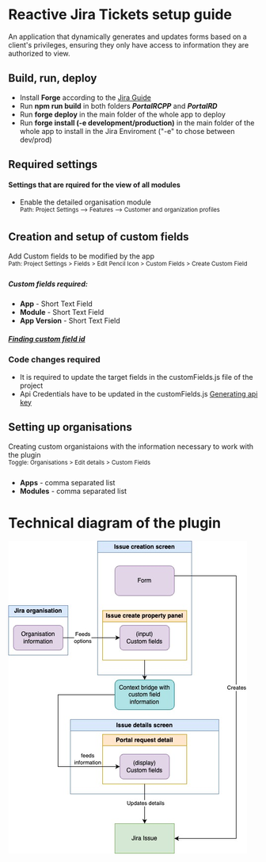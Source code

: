 # Reactive Jira Tickets setup guide
An application that dynamically generates and updates forms based on a client's privileges, ensuring they only have access to information they are authorized to view.
## Build, run, deploy
- Install **Forge** according to the [Jira Guide](https://developer.atlassian.com/platform/forge/getting-started/)
- Run **npm run build** in both folders ***PortalRCPP*** and ***PortalRD***
- Run **forge deploy** in the main folder of the whole app to deploy
- Run **forge install (-e development/production)** in the main folder of the whole app to install in the Jira Enviroment ("-e" to chose between dev/prod) 
## Required settings
#### Settings that are rquired for the view of all modules
- Enable the detailed organisation module \
 <sup> Path: Project Settings --> Features --> Customer and organization       profiles </sup>
## Creation and setup of custom fields
Add Custom fields to be modified by the app \
 <sup> Path: Project Settings > Fields > Edit Pencil Icon > Custom Fields > Create Custom Field </sup>
##### Custom fields required:
  - **App** - Short Text Field
  - ⁠**Module** - Short Text Field
  - ⁠**App Version** - Short Text Field
##### [Finding custom field id](https://confluence.atlassian.com/jirakb/how-to-find-any-custom-field-s-ids-744522503.html) 
### Code changes required 
- It is required to update the target fields in the customFields.js file of the project
- Api Credentials have to be updated in the customFields.js [Generating api key](https://id.atlassian.com/manage-profile/security/api-tokens.)

## Setting up organisations 
Creating custom organistaions with the information necessary to work with the plugin \
<sup> Toggle: Organisations > Edit details > Custom Fields </sup>
####
- **Apps** - comma separated list
- **Modules** - comma separated list
# Technical diagram of the plugin
![Alt text](mergedFunctionality/GoodTechDiagram.jpg)
